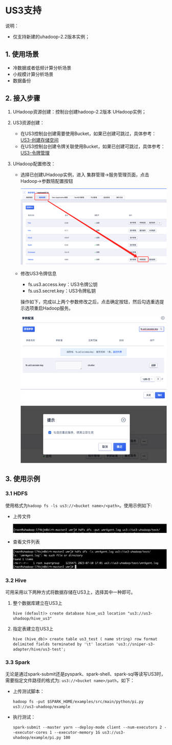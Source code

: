 
# US3支持

说明：

- 仅支持新建的uhadoop-2.2版本实例；

## 1. 使用场景

- 冷数据或者低频计算分析场景
- 小规模计算分析场景
- 数据备份

## 2. 接入步骤

1. UHadoop资源创建：控制台创建hadoop-2.2版本 UHadoop实例；

2. US3资源创建：
    - 在US3控制台创建需要使用Bucket，如果已创建可跳过，具体参考：[US3-创建存储空间](https://docs.ucloud.cn/ufile/guide/space?id=%e5%88%9b%e5%bb%ba%e5%ad%98%e5%82%a8%e7%a9%ba%e9%97%b4)
    - 在US3控制台创建令牌关联使用Bucket，如果已创建可跳过，具体参考：[US3-令牌管理](https://docs.ucloud.cn/ufile/guide/token)

3. UHadoop配置修改：

    - 选择已创建UHadoop实例，进入 集群管理->服务管理页面，点击Hadoop->参数陪配置按钮

      ![us3_guide_update_config](../images/us3_guide_update_config.png)

    - 修改US3令牌信息

      - fs.us3.access.key：US3令牌公钥
      - fs.us3.secret.key：US3令牌私钥

      操作如下，完成以上两个参数修改之后，点击确定按钮，然后勾选重选提示选项重启Hadoop服务。

      ![us3_guide_update_config_model](../images/us3_guide_update_config_model.png)

      ![us3_guide_update_config_reboot](../images/us3_guide_update_config_reboot.png)

## 3. 使用示例

### 3.1 HDFS

使用格式为`hadoop fs -ls us3://<bucket name>/<path>`。使用示例如下:

* 上传文件

  ![us3_guide_hdfs_put](../images/us3_guide_hdfs_put.png)

* 查看文件列表

  ![us3_guide_hdfs_ls](../images/us3_guide_hdfs_ls.png)

### 3.2 Hive

可用采用以下两种方式将数据存储在US3上，选择其中一种即可。

1. 整个数据库建立在US3上

   ```
   hive (default)> create database hive_us3 location "us3://us3-uhadoop/hive_us3"
   ```

2. 指定表建立在US3上

   ```
   hive (hive_db)> create table us3_test ( name string) row format delimited fields terminated by '\t' location 'us3://sniper-s3-adapter/hive/us3-test';
   ```

### 3.3 Spark

无论是通过spark-submit还是pyspark、spark-shell、spark-sql等读写US3时，需要指定文件路径的格式为: `us3://<bucket name>/path`，如下：

* 上传测试脚本：

  ```
  hadoop fs -put $SPARK_HOME/examples/src/main/python/pi.py us3://us3-uhadoop/example
  ```

* 执行测试：

  ```
  spark-submit --master yarn --deploy-mode client --num-executors 2 --executor-cores 1 --executor-memory 1G us3://us3-uhadoop/example/pi.py 100
  ```


